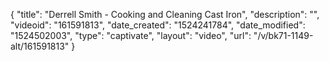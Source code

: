 {
    "title": "Derrell Smith - Cooking and Cleaning Cast Iron",
    "description": "",
    "videoid": "161591813",
    "date_created": "1524241784",
    "date_modified": "1524502003",
    "type": "captivate",
    "layout": "video",
    "url": "\/v\/bk71-1149-alt\/161591813"
}